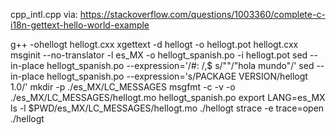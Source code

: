 
cpp_intl.cpp
via: https://stackoverflow.com/questions/1003360/complete-c-i18n-gettext-hello-world-example

g++ -ohellogt hellogt.cxx
xgettext -d hellogt -o hellogt.pot hellogt.cxx
msginit --no-translator -l es_MX -o hellogt_spanish.po -i hellogt.pot
sed --in-place hellogt_spanish.po --expression='/#: /,$ s/""/"hola mundo"/'
sed --in-place hellogt_spanish.po --expression='s/PACKAGE VERSION/hellogt 1.0/'
mkdir -p ./es_MX/LC_MESSAGES
msgfmt -c -v -o ./es_MX/LC_MESSAGES/hellogt.mo hellogt_spanish.po
export LANG=es_MX
ls -l $PWD/es_MX/LC_MESSAGES/hellogt.mo
./hellogt
strace -e trace=open ./hellogt
